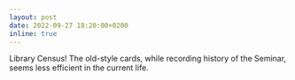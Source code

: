 ```yaml
---
layout: post
date: 2022-09-27 18:20:00+0200
inline: true
---
```


Library Census! The old-style cards, while recording history of the Seminar, seems less efficient in the current life.

